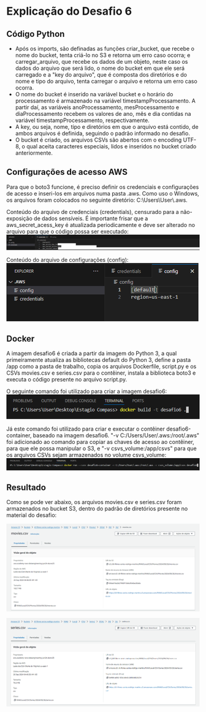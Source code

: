 # Explicação do Desafio 6

## Código Python

- Após os imports, são definadas as funções criar_bucket, que recebe o nome do bucket, tenta criá-lo no S3 e retorna um erro caso ocorra; e carregar_arquivo, que recebe os dados de um objeto, neste caso os dados do arquivo que será lido, o nome do bucket em que ele será carregado e a "key do arquivo", que é composta dos diretórios e do nome e tipo do arquivo, tenta carregar o arquivo e retorna um erro caso ocorra.
- O nome do bucket é inserido na variável bucket e o horário do processamento é armazenado na variável timestampProcessamento. A partir daí, as variáveis anoProcessamento, mesProcessamento e diaProcessamento recebem os valores de ano, mês e dia contidas na variável timestampProcessamento, respectivamente.
- A key, ou seja, nome, tipo e diretórios em que o arquivo está contido, de ambos arquivos é definida, seguindo o padrão informado no desafio.
- O bucket é criado, os arquivos CSVs são abertos com o encoding UTF-8, o qual aceita caracteres especiais, lidos e inseridos no bucket criado anteriormente.

## Configurações de acesso AWS

Para que o boto3 funcione, é preciso definir os credenciais e configurações de acesso e inseri-los em arquivos numa pasta .aws. Como uso o Windows, os arquivos foram colocados no seguinte diretório: C:\Users\User\\.aws.

Conteúdo do arquivo de credenciais (credentials), censurado para a não-exposição de dados sensíveis. É importante frisar que a aws_secret_acess_key é atualizada periodicamente e deve ser alterado no arquivo para que o código possa ser executado:
![Arquivo Credentials](/Sprint%206/evidencias/credentials.png)

Conteúdo do arquivo de configurações (config):
![Arquivo Config](/Sprint%206/evidencias/config.png)

## Docker

A imagem desafio6 é criada a partir da imagem do Python 3, a qual primeiramente atualiza as bibliotecas default do Python 3, define a pasta /app como a pasta de trabalho, copia os arquivos Dockerfile, script.py e os CSVs movies.csv e series.csv para o contêiner, instala a biblioteca boto3 e executa o código presente no arquivo script.py.

O seguinte comando foi utilizado para criar a imagem desafio6:
![Criação Imagem](/Sprint%206/evidencias/comando-criacao-imagem.png)

Já este comando foi utilizado para criar e executar o contêiner desafio6-container, baseado na imagem desafio6. "-v C:/Users/User/.aws:/root/.aws" foi adicionado ao comando para copiar as chaves de acesso ao contêiner, para que ele possa manipular o S3, e "-v csvs_volume:/app/csvs" para que os arquivos CSVs sejam armazenados no volume csvs_volume:
![Execução Contêiner](/Sprint%206/evidencias/comando-execucao-container.png)

## Resultado

Como se pode ver abaixo, os arquivos movies.csv e series.csv foram armazenados no bucket S3, dentro do padrão de diretórios presente no material do desafio:

![movies.csv](/Sprint%206/evidencias/carregamento-movies-csv.png)

![series.csv](/Sprint%206/evidencias/carregamento-series-csv.png)
